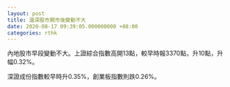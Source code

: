 ```yaml
---
layout: post
title: 滬深股市開市後變動不大
date: 2020-08-17 09:39:05.000000000 +08:00
categories: rthk
---
```


內地股市早段變動不大。上證綜合指數高開13點，較早時報3370點，升10點，升幅0.32%。

深證成份指數較早時升0.35%，創業板指數則跌0.26%。

